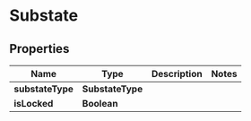 

# Substate


## Properties

| Name | Type | Description | Notes |
|------------ | ------------- | ------------- | -------------|
|**substateType** | **SubstateType** |  |  |
|**isLocked** | **Boolean** |  |  |



